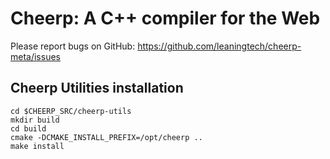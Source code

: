 Cheerp: A C++ compiler for the Web
==================================

Please report bugs on GitHub:
https://github.com/leaningtech/cheerp-meta/issues

Cheerp Utilities installation
---------------------------

```
cd $CHEERP_SRC/cheerp-utils
mkdir build
cd build
cmake -DCMAKE_INSTALL_PREFIX=/opt/cheerp ..
make install
```
